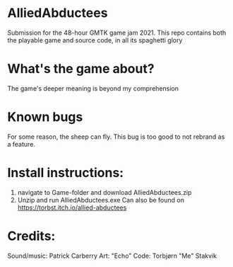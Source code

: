 # AlliedAbductees
Submission for the 48-hour GMTK game jam 2021.
This repo contains both the playable game and source code, in all its spaghetti glory

# What's the game about?
The game's deeper meaning is beyond my comprehension

# Known bugs
For some reason, the sheep can fly. This bug is too good to not rebrand as a feature.

# Install instructions:
1. navigate to Game-folder and download AlliedAbductees.zip
2. Unzip and run AlliedAbductees.exe
Can also be found on https://torbst.itch.io/allied-abductees

# Credits:
Sound/music: Patrick Carberry
Art: "Echo"
Code: Torbjørn "Me" Stakvik
